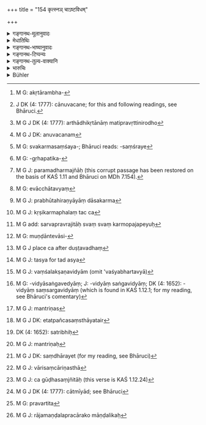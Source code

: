 +++
title = "154 कृत्स्नञ् चाऽष्टविधम्"

+++

<details><summary>गङ्गानथ-मूलानुवादः</summary>

—also upon the entire ‘eight-fold business,’ and on the ‘five-fold group’ in its real character, on affection and disaffection, and on the conduct of his ‘circle’.—(154)
</details>

<details><summary>मेधातिथिः</summary>

अकृतारंभः[^१७७] कृतानुष्ठानम् अनुष्ठितविशेषणं कर्मफलसंग्रहः तथा सामभेददानदण्डम् एतद् **अष्टविधं कर्म** । 


[^१७७]:
     M G: akṛtārambha-

- अथ वा वणिक्पथ उदकसेतुबन्धनं दुर्गकरणम् कृतस्य वा तत्संस्कारनियमः हस्तिबन्धनं खनिखननं शून्यनिवेशनं दारुवनछेदनं चेति । 

- <u>अपरे</u> त्व् आहुः- 

- आदाने च विसर्गे च तथा प्रैषनिषेधयोः । 

- पञ्चमे चार्थवचने[^१७८] व्यवहारस्य चेक्षणे ॥


[^१७८]:
     J DK (4: 1777): cānuvacane; for this and following readings, see Bhāruci.

- दण्दशुध्योः सदा युक्तस् तेनाष्टगतिको नृपः ।

- अष्टकर्मा दिवं याति राजा शत्रुभिर् अर्चितः ॥

इत्य् औशनसौ श्लोकौ । तत्र स्वीकरणम् "आदानम्" बलीनाम् । भृत्येभ्यो धनदानम् "विसर्गः" । "प्रैषः" दुष्टत्यागः । अर्थाधिकृतानाम् अतिप्रवृत्तिनिरोधः[^१७९] "निषेधः" । असत्प्रवृत्तिनिषेधश् च "अर्थवचनम्"[^१८०] । वर्णाश्रमाणां स्वकर्मसंशये[^१८१] "व्यवहारावेक्षणम्" । परस्पराभियोगे दण्डनिपातनं पराजितानां च । प्रमादस्खलिते तु प्रायश्चित्तम् इत्य् एतद् **अष्टविधं कर्म** । 


[^१८१]:
     M G: svakarmasaṃśaya-; Bhāruci reads: -saṃśraye


[^१८०]:
     M G J DK: anuvacanam


[^१७९]:
     M G J DK (4: 1777): arthādhikṛtānāṃ matipravṛttinirodho

- **पञ्चवर्गः** कापटिकोदास्थितगृहपतिवैदेहिकतापसव्यञ्जनाः[^१८२] । परमर्मज्ञाः[^१८३] प्रगल्भछात्राः "कापटिकाः" । तान् अर्थमानाभ्याम् उपसंगृह्य मन्त्री भ्रूयात्- "राजानं मां च प्रमाणं कृत्वा यत्र यद् अकुशलं तत् तदानीम् एवाश्राव्यं[^१८४] त्वया" इति । प्रव्रज्यायाः प्रत्यवसितः "उदास्थितः" । स च प्रज्ञाशौचयुक्तः सर्वान्नप्रदानसमर्थायां भूमौ प्रभूतहिरण्यान्तेवासी कर्म[^१८५] कारयेत् । कृषिकर्मफलाच् च[^१८६] सर्वप्रव्रजितानां ग्रासाच्छादनावसथान् प्रतिविदध्यात् । तेषां ये वृत्तिकामास् तान् उपजपेत्- "एवम् एतेनैव वृत्तेन राजार्थश् चरितव्यः, भक्तवेतनकाले चोपस्थातव्यम्" इति[^१८७] । सर्वप्रव्रजिताः स्वं स्वं वर्गम् उपजपेयुः । कर्षको वृत्तिक्षीणः प्रज्ञाशौचयुक्तः "गृहपतिव्यञ्जनः" । स कृषिकर्म कुर्याद् यथोक्तायां भूमाव् इति । वाणिजिको वृत्तिक्षीणः प्रज्ञाशौचयुक्तः "वैदेहिकव्यञ्जनः" । स वणिक्कर्म कुर्यात् प्रदिष्टायां भूमाव् इति समानम् । मुण्डो जटिलो वा वृत्तिकामः "तापसव्यञ्जनः" । स नगराभ्याशे प्रभूतजटिलमुण्डान्तेवासी[^१८८] शाकं यवमुष्टिं वा मासान्तरितं प्रकाशम् अश्नीयाद् धर्मव्याजेन, गूढं यथेष्टम् आहारम् । तापसव्यञ्जनान्तेवासिनश् चैनं प्रसिद्धयोगैर् अर्चयेयुः । अर्थलाभम् अग्रे शिष्याश् चादिशेयुर् दाहं चौरभयं दुष्टवधं विदेशप्रवृत्तम् च[^१८९] "इदम् अद्य श्वो वा भविष्यति, इदं वा राजा करिष्यति" इति । तद् अस्य[^१९०] गूढमन्त्रिणस् तत्प्रयुक्ताः संपादयेयुः । 


[^१९०]:
     M G J: tasya for tad asya


[^१८९]:
     M G J place ca after duṣṭavadhaṃ


[^१८८]:
     M G: muṇḍāntevāsi-


[^१८७]:
     M G add: sarvapravrajitāḥ svaṃ svaṃ karmopajapeyuḥ


[^१८६]:
     M G J: kṛṣikarmaphalaṃ tac ca


[^१८५]:
     M G J: prabhūtahiraṇyāyāṃ dāsakarma


[^१८४]:
     M G: evācchātavyaṃ


[^१८३]:
     M G J: paramadharmajñāḥ (this corrupt passage has been restored on the basis of KAŚ 1.11 and Bhāruci on MDh 7.154).


[^१८२]:
     M G: -gṛhapatika-

- ये चास्य राज्ञो ऽवश्यभर्तव्या[^१९१] लक्षणविद्याम् अङ्गविद्यां[^१९२] जंभकविद्यां मायागतम् आश्रमधर्मं निमित्तज्ञानं चाधीयाना सत्त्रिणः[^१९३] । तत्र राजा एतान् पञ्चसंस्थान् एतैर्[^१९४] मन्त्रिभिः[^१९५] स्वविषये ऽवस्थापयेत् । मन्त्रिपुरोहितसेनापतियुवराजदौवारिकान्तर्वेशिकादिषु सद्व्यपदेशवेषशिल्पभाषाविदो जनपदापदेशेन सत्त्रिणः[^१९६] संचारयेत्[^१९७] । तथा कुब्जवामनकिरातमूकजडबधिरान्धनटनर्तकगायनादयः स्त्रियश् चाभ्यन्तरचारिण्यः, अटव्यां वनेचराः कार्याः, ग्रामे ग्रामीणकादयः, पुरुषव्यापारार्थाः स्वव्यापारपरंपराः ।


[^१९७]:
     M G J DK: saṃdhārayet (for my reading, see Bhāruci)


[^१९६]:
     M G J: mantriṇaḥ


[^१९५]:
     DK (4: 1652): satribhiḥ


[^१९४]:
     M G J DK: etatpañcasaṃsthāyatair


[^१९३]:
     M G J: mantriṇas


[^१९२]:
     M G: -vidyāsaṅgavedyāṃ; J: -vidyāṃ saṅgavidyāṃ; DK (4: 1652): -vidyāṃ saṃsargavidyāṃ (which is found in KAŚ 1.12.1; for my reading, see Bhāruci's comentary)


[^१९१]:
     M G J: vaṃśalakṣaṇavidyām (omit 'vaśyabhartavyā)

- परस्परं चैते बोद्धव्यास् तादृशैर् एव तादृशाः । 

- चारिसंचारिणः संस्था[^१९८] गूढाश् चागूढसंज्ञिताः[^१९९] ।


[^१९९]:
     M G J: ca gūḍhasaṃjñitāḥ (this verse is KAŚ 1.12.24)


[^१९८]:
     M G J: vārisaṃcāriṇasthā

- एवं **पञ्चवर्गं** प्रकल्प्य परस्यात्मनश् अस्माद्[^२००] एव पञ्चवर्गान् मन्त्रिपुरोहितादीनाम् **अनुरागापरागौ** विद्यात् । प्रवर्तेत[^२०१] तथा राजमण्डलप्रचारः, को माण्डलिकः[^२०२] संधिविग्रहादौ कस्मिन् प्रचारे इति ॥ ७.१५४ ॥


[^२०२]:
     M G J: rājamaṇḍalapracārako māṇḍalikaḥ


[^२०१]:
     M G: pravartita


[^२००]:
     M G J DK (4: 1777): cātmīyād; see Bhāruci
</details>

<details><summary>गङ्गानथ-भाष्यानुवादः</summary>

‘*Eight-fold business*’.—Either (A)—

1.  undertaking of what has not been done, 2.  the doing of what, has not been done, 3.  the refining of what has been done, 4.  the acquiring of the fruits of the act, 5.  conciliating, 6.  alienating, 7.  giving 8.  and employing force;

or (B)—

1.  Trade, 2.  building of embankments and bridges, 3.  fortification, 4.  repairing of fortifications, 5.  elephant-catching, 6.  mine-digging, 7.  colonising uninhabited places 8.  and clearing of forests.

Others quote the following two verses of Śukra, in explanation of what constitutes the ‘eight-fold business’—“

1.  Acquiring, 2.  (and) spending, 3.  dismissing, 4.  (and) forbidding, 5.  propounding of the right course of conduct, 6.  investigating cases, 7.  inflicting punishments, 8.  and imposing purificatory penances;

—the king, ever intent upon these, is said to carry on his ‘eight-fold business’; he who duly performs this eight-fold business is honoured by his enemies and goes to heaven.

In this quotation—

1.  ‘acquiring’ means the receiving of revenues; 2.  ‘expenditure’ stands for gifts to servants; 3.  ‘dismissing’ for getting rid of wicked servants; 4.  ‘forbidding’ for the checking of the improper activities of his
    officers;
5.  ‘propounding of the right course of conduct’ for the checking of
    improper conduct;
6.  ‘investigation of cases’ for the settling of doubts arising in
    regard to the duties of the several castes and orders;
7.  ‘inflicting of punishment,’ for what is done in the case of disputes
    among his subjects;
8.  and ‘purificatory penances’ for those that have to be done in
    connection with mistakes due to want of care.

All this constitutes the ‘eight-fold business

‘*Five-fold group*’.—This stands for the five kinds of spies, disguised as—

1.  a scholar, 2.  a fallen ascetic, 3.  a householder in distress, 4.  a merchant in trouble, 5.  and a hermit.

The term ‘scholar’ here stands for forward students advertising themselves as knowing the highest law; the spy who goes about thus disguised should be honoured by the minister with presents and marks of honour, and addressed thus—‘Putting your trust upon the king and on myself, you should report whatever wrong you happen to discover.’

\(2\) The ‘*fallen ascetic*’ is one who has fallen off from the state of the true Renunciate; he is one who is endowed with intelligence and purity; and he should take up service as a body-servant in a place where there is plenty of gold and where there is every possibility of vast gifts of food-grains being made; he shall also carry the fruits of agriculture to all wandering mendicants, enough to supply them with food, clothing and home; among these those that might be seeking a livelihood, these he should alienate; and in this manner the work of his employer, the king, should be done. Such a spy shall present himself at the time of the distribution of fooding and wages; and all wandering mendicants would, in this fashion, become alienated from their duties.

\(3\) ‘*The householder in distress*’,—is the agriculturist reduced to poverty, who is clever and pure. He should do the work of cultivation on a piece of land, such as described above.

\(4\) The ‘*merchant in trouble*’ is the trader, clever and pure, but reduced to poverty; he should do the work of trading, in a place, such as described above.

\(5\) The disguised ‘*ascetic*’ is one who is either completely shaven or wears matted locks, and goes about seeking a living. He should take up lodgings dose by the city, accompanied by a large number of clean-shaven disciples, openly living upon a handful of herbs or barley-corn, taken at the interval of thirty days, but secretly eating to his heart’s content; his disciples, also disguised as ascetics, shall proclaim to the people that he is possessed of great occult powers, and thereby obtain presents of money; and under his influence the king’s confidential ministers would disclose to him projected burnings, danger from thieves, the projected killing of wicked persons or news from foreign countries,—saying ‘this will happen either to-day or tomorrow’, ‘the king is going to do this and that’, and so forth.

Under the other king there would be certain persons studying the science of genealogy, the *Saṅgavidyā* (?), the science of putting to sleep (*Jambhakavidya*?), the processes of magic, the duties of the several orders, the science of omens; and all such persons the king shall get over to his own kingdom through the above-mentioned five kinds of spies. Among the ministers, priests, army commanders, princes, wardens, inner guards and others belonging to the other king,—he shall, under the disguise of ordinary citizens, introduce his own trusted ministers, who are experts in tricks, disguises, arts and languages; similarly he shall also depute the humpbacked, the dwarf, the forester, the dumb, the idiot, the deaf, the blind, the actor, the dancer, the singer and others, as also women capable of entering the harem; along the forests foresters should be appointed, and in villages villagers, all ostensibly engaged in their own business and wholly immersed in these; and all these shall be in constant communication with persons of their own kind. Similarly with persons capable of moving in water, who should go about secretly, and hold secret commissions.

Having appointed this ‘five-fold group’, he shall, through these, learn all about ‘affection and disaffection’ among the people of the other king, as also among his own priests and ministers.

He shall also ponder over the ‘conduct of his circle’,—*i.e*., the tendency to peace and war of his provincial governors.—(154)
</details>

<details><summary>गङ्गानथ-टिप्पन्यः</summary>

‘*Aṣṭavidham karma*’—Medhātithi offers three explanations:—(A)—(1) Conciliation, (2) Division, (3) Force, (4) Presents, (5) Attempting the undone, (6) Completing what is done, (7) Bettering what is completed, (8) Consolidating the fruits of the operation;—(B) (1) Trading routes, (2) Bridgemaking, (3) Fortification, (4) Strengthening of forts, (5) Elephant-catching, (6) Mining, (7) Settling unpopulated tracts, and (8) Clearing forests;—(C)—(1) Revenue-collection, (2) Expenditure, (3) Dismissing undesirable servants, (4) Prohibiting of wrong, (5) Deciding difficult points, (6) Inspection of judicial affairs, (7) Inflicting of punishments, (8) prescribing purificatory penances.—Of these (B) is adopted by Nandana, and (C) by Govindarājā, Kullūka, Nārāyaṇa and Rāghavānanda.

This verse is quoted in *Parāśaramādhava* (Ācāra, p. 411), which explains that the ‘eightfold business’ has been described by Uśanas, and it quotes the verses cited by Medhātithi, to which it adds the note that ‘*śuddhi*’ is ‘expiatory penance.’ It proceeds to explain *pañcavarga* as standing for (1) *kāpālika*, beggar (2) *dāmbhika*, the hypocrite, (3) *gṛhapati*, the householder (4) *vaidehaka*, and (5) the disguised hermit; it goes on to point out that it may stand for—(1) The commencement of an operation, (2) the supply of men, (3) supply of material, (4) precautionary measures and (5) success.

It is quoted in *Vīramitrodaya* (Kājanīti, p. 159), where also the verses of Uśanas are quoted, to which the following explanatory notes are added:—‘*Ādānam*’—*i*.*e*., of taxes and other dues,—‘*visarga*’, ‘making gifts of wealth,’—‘*praiṣa*’ is the activity of the Minister and others relating to temporal and spiritual matters,—‘*niṣedhaḥ*’, prohibiting of inimical acts,—‘*anuvacana*’, ‘the king’s orders regarding doubtful points’—and ‘*śuddhi*’ is ‘expiatory penance.’—it explains ‘*pañcavarga*’ as consisting of—(1) allies, (2) means of success, (3) apportionment of time and place, (4) prevention of trouble and (5) success.

It is quoted again in the same work, on page 317, where also the same verses from Uśanas are quoted, but with a fuller explanatory note:—‘*Ādānam*’ is ‘collection of revenue and other dues’,—‘*visarga*’ is ‘the giving away of prizes and other presents’,—‘*preṣa*’ is the deputing of servants (v.l. *praiṣa*) and others,—‘*arthavacana*’ is ‘taking of measures for amassing wealth’,—some works read, for ‘*arthavacanam*’, ‘*anuvacanam*’, which means ‘the king’s orders on doubtful points’,—‘*śuddhi*’ regarding Punishments, consists in their being inflicted in accordance with law; and that regarding the ‘Self’ consists in expiatory penances.—Next it quotes Medhātithi’s first explanation (A) of the ‘eightfold business and then proceeds to explain ‘*pañcavarga*’ (of the text) as meaning the ‘group consisting of five spies’, as follows:—(1) Those trustworthy persons who are experts in geography, arts, languages and so forth, (2) those disguised as dwarfs, foresters, dumb and deaf, insane or blind, (3) dancers, musicians, and singers, (4) Ascetics and so forth. It then quotes the other explanation of ‘*pañcavarga*’ as consisting of allies and the rest (see above). ‘*Aparāgaḥ*’ (of the text) means ‘disaffection’; the sense being that the king should make it his business to learn everything regarding the affection and disaffection that there may be among Ministers, Priests, the Commander-in-Chief, the Heir Apparent, the Porter and others.
</details>

<details><summary>गङ्गानथ-तुल्य-वाक्यानि</summary>

*Pracetas* (Vīramitrodaya-Rājanīti, p. 159).—‘Acquiring, spending,
directing, forbidding, proclaiming, investigating suits, punishing and expiating,—are the eight functions of the king; by fulfilling these eight functions the king goes to Heaven and is honoured by Indra.—Assistants, means of accomplishment, division of place, division of time, and remedy for troubles,—these are the five elements of success.’

*Uśanas* (Parāśaramādhava, p. 411).—(Same as above.)

*Arthaśāstra* (p. 75).—‘The five subjects for consultation are—(1) the
means of commencing operations, (2) the supply of requisite men and material, (3) adjustment of time and place, (4) the remedy of troubles, and (5) success.’
</details>

<details><summary>भारुचिः</summary>

अकृतारम्भम् आरब्धस्यानुष्ठानम् अनुष्ठितविशेषणं कर्मफलसंग्रहः, तथा सामभेददानदण्डाह्, एतद् **अष्टविधं कर्म** । अथ वा कृषिर् वणिक्पथ उदके सेतुबन्धनं [दुर्गकरणं] कृतस्य वा तत्संस्कारो हस्तिबन्धनं खनिखननं शून्यवेशनं दारुवनछेदनं चेति ।_ <u>अपरे</u>_ त्व् आहुः ।



> आदाने च विसर्गे च तथा प्रैषनिषेधयोः ।  
> पञ्चमे चार्थवचने व्यवहारस्य चेक्षणे ॥  
> दण्डशुद्ध्योः सदा युक्तस् तेनाष्टगतिको नृपः ।  
> अष्टकर्मा दिवं याति राजा शक्राभिपूजितः ॥

इत्य् औशनसौ श्लोकौ । तद्विवरणम्- **आदानं** बलिना । भृत्येभ्यो धन**विसर्गः** । **प्रैषो** दूष्टत्यागः । अर्थाधिकृतानाम् अतिप्रवृत्तिनिरोधो **निषेधः** । असंप्रवृत्तेर् **अर्थवचनम्** । वर्णाश्रमिणां स्वकर्मसंश्रये व्यवहारेक्षणम् । परस्पराभियोगे **दण्ड**निपातनं पराजितानाम् । **शुद्धिर्** आत्मने (?), प्रमादस्खलिते तु [प्रा]यश्चित्तम् इत्य् एतद् अष्टवि[धं कर्म । **प]ञ्चवर्गः** । कापटिकोदास्थितगृहपतिकवैदेहकतापसव्यञ्जनाः । परमर्मज्ञः प्रगल्भश् छात्रः **कापटिकः** । तम् अर्थमानाभ्याम् उपसंगृह्य मन्त्री ब्रूयाद् "राजानं मां च प्रमाणं कृत्वा यत्र यद् अकुशलं पश्य्[असि तत् तदानीम् एवाश्राव्य्]अं त्वया" इति । प्रव्रज्यायाः प्रत्यवसित **उदास्थितः**, स च प्रज्ञाशौचयुक्तः । सर्वान्नप्रदानसमर्थाया[ं भूमौ] प्रभूतहिरण्यान्तेवासिनः कर्म कारयेत् । कृषिकर्मफलाच् च सर्वप्रव्रजितानां ग्रासाच्छादना]वस्थान् प्रतिविदध्यात् । तेषां ये वृत्तिकामास् तान् उपजपेत्, एवम् "एतेनैव वृत्तेन राजार्थश् चरितव्यो, भक्तवेतनकाले चोपस्थातव्यम्" इति । सर्वप्रव्र[इताश् च स्वं स्वं व]र्गम् उपजपेयुः । कर्षको वृत्तिक्षीनः प्रज्ञाशौचयुक्तो **गृहपति**व्यञ्जनः स कृषिकर्म कुर्यात् । यथोक्तायां भूमाव् इति । वाणिजको वृत्तिक्षीणः प्रज्ञाशौचयुक्तो **वैदेह**कव्यञ्जनः । स वणिक्कर्म कुर्यात् प्रदिष्टायां भूमाव् इति समानं पूर्वेण । मुण्डो जटिलो वा वृत्तिकामस् **तापस**व्यञ्जनः । [स] नगराभ्याशे प्रभूतजटिलमुण्डान्तेवासी शाकं यवसमुष्टिं वा मासद्विमासान्तरितः प्रकाशम् अश्नीयात्, धर्मव्याजेन, गूढं च यथेष्टम् आहारम् । तापसव्यञ्जनान्तेवासिनश् चैनं सिद्धयोगैर् अर्चयेयुः, शिष्याश् चास्योपदिशेयुः लाभम् अग्निदाहं चोरभयं दुष्टवधबन्धनं विदेशप्रवृत्तिम्, "इदम् अद्य श्वो वा भविष्यतीदं वा राजा करिष्यति" इति । तद् अस्य गूढाः सत्त्रिणस् तत्प्रयुक्ताः सम्पादयेयुः । ये चास्य राज्ञो ऽवश्यं भर्तव्यास् ते लक्षणविद्याम् अङ्गविद्यां जम्भकविद्यां मायागतम् आश्रमधर्मं निमित्तज्ञानं चाधीयमानाः सत्त्रिणः स्युः । तत्र राजैतान् पञ्चसंस्था[न्] एतैर् मन्त्रिभिः सह स्वविषये परविषये चावस्थापयेत् । मन्त्रिपुरोहितसेनापतियुवराजदौवारिकान्तर्वंशिकादिषु श्रद्धेयदेशवेषशिल्पभाषाविदो जनपदापदेशेन सत्त्रिणः संचारयेत् । तथा कुब्जवामनकिरातमूकजडबधिरान्धछद्मनो नटनर्तकगायनादयश् च स्त्रियश् चाभ्यन्तरचारं विद्युः ।

> वने वनचराः कार्याः श्रमणाटविकादयः ।  
> परप्रवृत्तिज्ञानार्थाः शीघ्राश् चारपरंपराः ॥  
> परस्य चैते बोद्धव्यास् तादृशैर् एव तादृशाः ।  
> चारसंचारिणः संस्था गूढाश् चागूढसंज्ञिताः ॥

एवं पञ्चवर्गं परिकल्प्य परस्यात्मनश् चास्माद् एवं च वर्गान् मन्त्रिपुरोहितादीनाम् **अन्रागापरागौ** विद्यात् । तथा राज**मण्डलप्रचारः, **को माण्डलिकः संधिविग्रहादौ कस्मिन् प्रचारे वर्तत इति ॥ ७.१५४ ॥
</details>

<details><summary>Bühler</summary>

154	On the whole eightfold business and the five classes (of spies), on the goodwill or enmity and the conduct of the circle (of neighbours he must) carefully (reflect).
</details>
